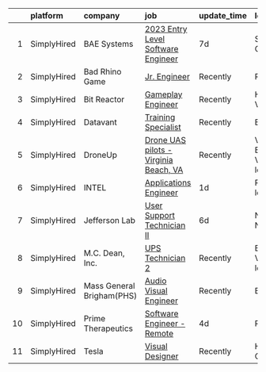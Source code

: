 

|    | platform    | company                   | job                                                                                                                                               | update_time   | location                        |
|---:|:------------|:--------------------------|:--------------------------------------------------------------------------------------------------------------------------------------------------|:--------------|:--------------------------------|
|  1 | SimplyHired | BAE Systems               | [2023 Entry Level Software Engineer](https://www.simplyhired.com/job/WIoYGV21C3ed9OYK0MXFaHlt_OuZAdn582QfzoByxpXHOuj4tyebsA?q=visual+engineer)    | 7d            | San Diego, CA                   |
|  2 | SimplyHired | Bad Rhino Game            | [Jr. Engineer](https://www.simplyhired.com/job/ZqbhgwE955sTYP7hgYWABOr3SZ1uEM2M8UFAlbR06gWoQu34FnqJZA?q=visual+engineer)                          | Recently      | Remote                          |
|  3 | SimplyHired | Bit Reactor               | [Gameplay Engineer](https://www.simplyhired.com/job/Q65xnAnieQUsEv3hs39M74-Zib0L567BlOd6jjQ7zMZ_kFUYV_DZ1w?q=visual+engineer)                     | Recently      | Hunt Valley, MD                 |
|  4 | SimplyHired | Datavant                  | [Training Specialist](https://www.simplyhired.com/job/yo5womGofWNiLVxy0UHZexXWZWjpAe5jE1LDOcu_WpG637VSKokiHQ?q=visual+engineer)                   | Recently      | Boston, MA                      |
|  5 | SimplyHired | DroneUp                   | [Drone UAS pilots - Virginia Beach, VA](https://www.simplyhired.com/job/3FHxgS4dKraDUh4HOgrGuLYIcmfBZCgUdQGdnG2L8IU1pbPUuS5kdw?q=visual+engineer) | Recently      | Virginia Beach, VA +5 locations |
|  6 | SimplyHired | INTEL                     | [Applications Engineer](https://www.simplyhired.com/job/nF6p5iIOkl06CpZ3nxKDtSRvR0d1wLG1To5JDW6JTDhybkFxI7beKg?q=visual+engineer)                 | 1d            | Remote +4 locations             |
|  7 | SimplyHired | Jefferson Lab             | [User Support Technician II](https://www.simplyhired.com/job/9nXRnJjTppHK4WFdL8fwXuwcbIRddmPmTIAdlhR4xDlseiU053SDjg?q=visual+engineer)            | 6d            | Newport News, VA                |
|  8 | SimplyHired | M.C. Dean, Inc.           | [UPS Technician 2](https://www.simplyhired.com/job/jmSBsaQ3Jvxs4llK2eCQuud1me6ZlIgpnsFb4gES_b4Fl6NG5z_k_A?q=visual+engineer)                      | Recently      | Boydton, VA +12 locations       |
|  9 | SimplyHired | Mass General Brigham(PHS) | [Audio Visual Engineer](https://www.simplyhired.com/job/whcncSE6D4teLHCsK7M3bNmeJMy2CAMrOFwSN48H5vBSIZ5tmYcv-Q?q=visual+engineer)                 | Recently      | Boston, MA                      |
| 10 | SimplyHired | Prime Therapeutics        | [Software Engineer - Remote](https://www.simplyhired.com/job/FVCkoGK-0BcnhETDdYSz6j6fXSjo2dVOtq3bD1jt8Hbenr7gfbSX3w?q=visual+engineer)            | 4d            | Remote                          |
| 11 | SimplyHired | Tesla                     | [Visual Designer](https://www.simplyhired.com/job/8xa7SsHkWQizRBz7HRMgc0sut82wRjL2HB4GxCDCe5d307YkKcUF3g?q=visual+engineer)                       | Recently      | Hawthorne, CA                   |
